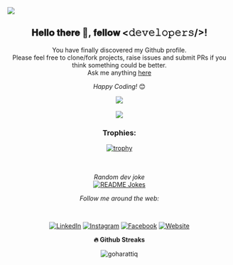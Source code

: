 ![](https://komarev.com/ghpvc/?username=goharattiq&color=2c3e51)


<div align="center">
  <h2> 𝐇𝐞𝐥𝐥𝐨 𝐭𝐡𝐞𝐫𝐞 👋, 𝐟𝐞𝐥𝐥𝐨𝐰 <𝚍𝚎𝚟𝚎𝚕𝚘𝚙𝚎𝚛𝚜/>! </h2>
</div>


<div align="center">

  You have finally discovered my Github profile. <br>
  Please feel free to clone/fork projects, raise issues and submit PRs if you think something could be better. <br>
  Ask me anything <a href="mailto:goharattiq@hotmail.com">here</a>

  <i>Happy Coding!</i> 😊

</div>

<div align="center">
  
  <a href="https://github-readme-stats.vercel.app/api?username=goharattiq&count_private=true&show_icons=true&theme=chartreuse-dark">
    <img align="center" src="https://github-readme-stats.vercel.app/api?username=goharattiq&count_private=true&line_height=20&title_color=7A7ADB&icon_color=2234AE&text_color=D3D3D3&bg_color=0,000000,130F40" />
  </a>

  </br>
  </br>

  <a href="https://github.com/goharattiq">
    <img align="center" src="https://github-readme-stats.vercel.app/api/top-langs/?username=goharattiq&include_all_commits=true&count_private=true&show_icons=true&line_height=20&title_color=7A7ADB&icon_color=2234AE&text_color=D3D3D3&bg_color=0,000000,130F40" />
  </a>

  ### Trophies:

 [![trophy](https://github-profile-trophy.vercel.app/?username=goharattiq&theme=onedark&rank=SS,S,SSS,A,AA,AAA,B,C)](https://github.com/ryo-ma/github-profile-trophy)

  </br>
  </br>
  <i>Random dev joke</i><br>
  <a href="https://readme-jokes.vercel.app"><img align="center" src="https://readme-jokes.vercel.app/api" alt="README Jokes"></a>

  <i>Follow me around the web:</i>
  
  <br>

  <a href="https://www.linkedin.com/in/gohar-attiq-42b627197" target="_blank"><img src="https://img.shields.io/badge/LinkedIn-%230077B5.svg?&style=flat-square&logo=linkedin&logoColor=white" alt="LinkedIn"></a>
  <a href="https://www.instagram.com/goharattiq" target="_blank"><img src="https://img.shields.io/badge/Instagram-%23E4405F.svg?&style=flat-square&logo=instagram&logoColor=white" alt="Instagram"></a>
  <a href="https://www.facebook.com/mr.gohar.attiq" target="_blank"><img src="https://img.shields.io/badge/Facebook-%231877F2.svg?&style=flat-square&logo=facebook&logoColor=white" alt="Facebook"></a>
  <a href="https://goharattiq.herokuapp.com" target="_blank"><img src="https://img.shields.io/badge/Web-site-lightgrey" alt="Website"></a>


<b>🔥 Github Streaks</b>
<p align="center"><img src="https://github-readme-streak-stats.herokuapp.com/?user=goharattiq&theme=black-ice&hide_border=true&stroke=0000&background=0D1117&ring=e05397&fire=e05397&currStreakLabel=e05397&bg_color=30,e96443,904e95&title_color=fff&text_color=fff" alt="goharattiq" /></p>

  
</div>
